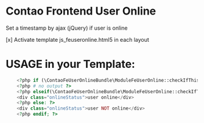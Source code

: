 Contao Frontend User Online
=====================

Set a timestamp by ajax (jQuery) if user is online

[x] Activate template js_feuseronline.html5 in each layout

USAGE in your Template:
=====================
```php
	<?php if (\ContaoFeUserOnlineBundle\ModuleFeUserOnline::checkIfThisTimestampIsOnline($this->artist['lastOnline']) === "loggedout"): ?>
    <?php # no output ?>
    <?php elseif(\ContaoFeUserOnlineBundle\ModuleFeUserOnline::checkIfThisTimestampIsOnline($this->artist['lastOnline']) === true): ?>
    <div class="onlineStatus">user online</div>
    <?php else: ?>
    <div class="onlineStatus">user NOT online</div>
    <?php endif; ?>
```